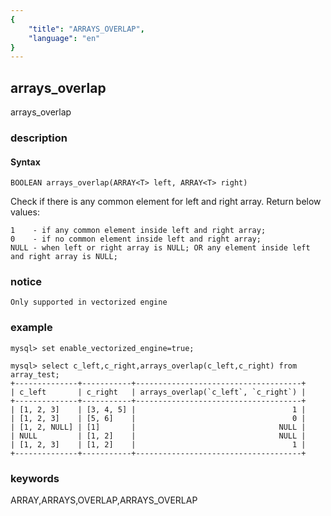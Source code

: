```yaml
---
{
    "title": "ARRAYS_OVERLAP",
    "language": "en"
}
---
```


<!-- 
Licensed to the Apache Software Foundation (ASF) under one
or more contributor license agreements.  See the NOTICE file
distributed with this work for additional information
regarding copyright ownership.  The ASF licenses this file
to you under the Apache License, Version 2.0 (the
"License"); you may not use this file except in compliance
with the License.  You may obtain a copy of the License at

  http://www.apache.org/licenses/LICENSE-2.0

Unless required by applicable law or agreed to in writing,
software distributed under the License is distributed on an
"AS IS" BASIS, WITHOUT WARRANTIES OR CONDITIONS OF ANY
KIND, either express or implied.  See the License for the
specific language governing permissions and limitations
under the License.
-->


## arrays_overlap

<version since="1.2.0">

arrays_overlap

</version>

### description

#### Syntax

`BOOLEAN arrays_overlap(ARRAY<T> left, ARRAY<T> right)`

Check if there is any common element for left and right array. Return below values:

```
1    - if any common element inside left and right array;
0    - if no common element inside left and right array;
NULL - when left or right array is NULL; OR any element inside left and right array is NULL;
```

### notice

`Only supported in vectorized engine`

### example

```
mysql> set enable_vectorized_engine=true;

mysql> select c_left,c_right,arrays_overlap(c_left,c_right) from array_test;
+--------------+-----------+-------------------------------------+
| c_left       | c_right   | arrays_overlap(`c_left`, `c_right`) |
+--------------+-----------+-------------------------------------+
| [1, 2, 3]    | [3, 4, 5] |                                   1 |
| [1, 2, 3]    | [5, 6]    |                                   0 |
| [1, 2, NULL] | [1]       |                                NULL |
| NULL         | [1, 2]    |                                NULL |
| [1, 2, 3]    | [1, 2]    |                                   1 |
+--------------+-----------+-------------------------------------+
```

### keywords

ARRAY,ARRAYS,OVERLAP,ARRAYS_OVERLAP
